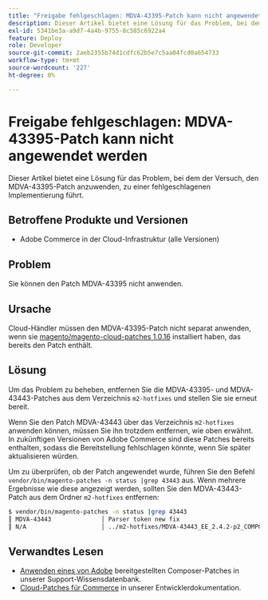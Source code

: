 ```yaml
---
title: "Freigabe fehlgeschlagen: MDVA-43395-Patch kann nicht angewendet werden"
description: Dieser Artikel bietet eine Lösung für das Problem, bei dem der Versuch, den MDVA-43395-Patch anzuwenden, zu einer fehlgeschlagenen Implementierung führt.
exl-id: 5341be3a-a9d7-4a4b-9755-8c585c6922a4
feature: Deploy
role: Developer
source-git-commit: 2aeb2355b74d1cdfc62b5e7c5aa04fcd0a654733
workflow-type: tm+mt
source-wordcount: '227'
ht-degree: 0%

---
```


# Freigabe fehlgeschlagen: MDVA-43395-Patch kann nicht angewendet werden

Dieser Artikel bietet eine Lösung für das Problem, bei dem der Versuch, den MDVA-43395-Patch anzuwenden, zu einer fehlgeschlagenen Implementierung führt.

## Betroffene Produkte und Versionen

* Adobe Commerce in der Cloud-Infrastruktur (alle Versionen)

## Problem

Sie können den Patch MDVA-43395 nicht anwenden.

## Ursache

Cloud-Händler müssen den MDVA-43395-Patch nicht separat anwenden, wenn sie [magento/magento-cloud-patches 1.0.16](https://experienceleague.adobe.com/en/docs/commerce-cloud-service/user-guide/release-notes/cloud-patches#v1016) installiert haben, das bereits den Patch enthält.

## Lösung

Um das Problem zu beheben, entfernen Sie die MDVA-43395- und MDVA-43443-Patches aus dem Verzeichnis `m2-hotfixes` und stellen Sie sie erneut bereit.

Wenn Sie den Patch MDVA-43443 über das Verzeichnis `m2-hotfixes` anwenden können, müssen Sie ihn trotzdem entfernen, wie oben erwähnt. In zukünftigen Versionen von Adobe Commerce sind diese Patches bereits enthalten, sodass die Bereitstellung fehlschlagen könnte, wenn Sie später aktualisieren würden.

Um zu überprüfen, ob der Patch angewendet wurde, führen Sie den Befehl `vendor/bin/magento-patches -n status |grep 43443` aus.
Wenn mehrere Ergebnisse wie diese angezeigt werden, sollten Sie den MDVA-43443-Patch aus dem Ordner `m2-hotfixes` entfernen:

```bash
$ vendor/bin/magento-patches -n status |grep 43443
║ MDVA-43443              │ Parser token new fix                                         │ Other           │ Adobe Commerce Support │ Applied     │ Patch type: Required                                     ║
║ N/A                     │ ../m2-hotfixes/MDVA-43443_EE_2.4.2-p2_COMPOSER_v1.patch      │ Other           │ Local                  │ Applied     │ Patch type: Custom                                       ║
```

## Verwandtes Lesen

* [Anwenden eines von Adobe](/help/how-to/general/how-to-apply-a-composer-patch-provided-by-magento.md) bereitgestellten Composer-Patches in unserer Support-Wissensdatenbank.
* [Cloud-Patches für Commerce](https://experienceleague.adobe.com/en/docs/commerce-cloud-service/user-guide/release-notes/cloud-patches#v1016) in unserer Entwicklerdokumentation.
